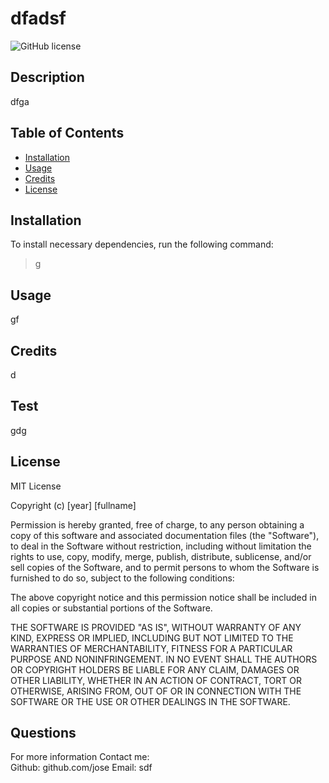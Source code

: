 # **dfadsf**  
  ![GitHub license](https://img.shields.io/badge/license-MIT%20License-blue.svg)

## **Description**
dfga

## Table of Contents
* [Installation](#installation)
* [Usage](#usage)
* [Credits](#credits)
* [License](#license)

## **Installation**
To install necessary dependencies, run the following command:
> g

## **Usage** 
gf

## **Credits**
d

## **Test**
gdg

## **License**

  MIT License

Copyright (c) [year] [fullname]

Permission is hereby granted, free of charge, to any person obtaining a copy
of this software and associated documentation files (the "Software"), to deal
in the Software without restriction, including without limitation the rights
to use, copy, modify, merge, publish, distribute, sublicense, and/or sell
copies of the Software, and to permit persons to whom the Software is
furnished to do so, subject to the following conditions:

The above copyright notice and this permission notice shall be included in all
copies or substantial portions of the Software.

THE SOFTWARE IS PROVIDED "AS IS", WITHOUT WARRANTY OF ANY KIND, EXPRESS OR
IMPLIED, INCLUDING BUT NOT LIMITED TO THE WARRANTIES OF MERCHANTABILITY,
FITNESS FOR A PARTICULAR PURPOSE AND NONINFRINGEMENT. IN NO EVENT SHALL THE
AUTHORS OR COPYRIGHT HOLDERS BE LIABLE FOR ANY CLAIM, DAMAGES OR OTHER
LIABILITY, WHETHER IN AN ACTION OF CONTRACT, TORT OR OTHERWISE, ARISING FROM,
OUT OF OR IN CONNECTION WITH THE SOFTWARE OR THE USE OR OTHER DEALINGS IN THE
SOFTWARE.

## **Questions**
For more information Contact me:  
Github: github.com/jose 
Email: sdf
